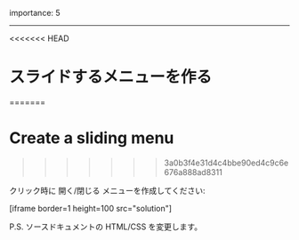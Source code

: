 importance: 5

---

<<<<<<< HEAD
# スライドするメニューを作る
=======
# Create a sliding menu
>>>>>>> 3a0b3f4e31d4c4bbe90ed4c9c6e676a888ad8311

クリック時に 開く/閉じる メニューを作成してください:

[iframe border=1 height=100 src="solution"]

P.S. ソースドキュメントの HTML/CSS を変更します。
